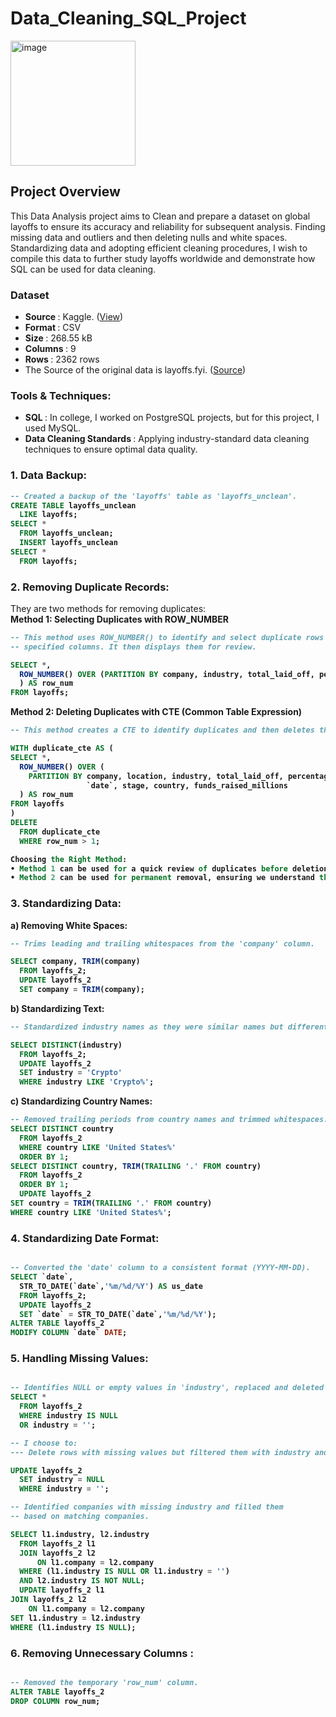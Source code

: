 # Data_Cleaning_SQL_Project
<img src="https://github.com/user-attachments/assets/aa4637cb-4ea9-44ad-ad92-c451800da216" alt="image" width="200" height="200">


## Project Overview 
This Data Analysis project aims to Clean and prepare a dataset on global layoffs to ensure its accuracy and reliability for subsequent analysis. Finding missing data and outliers and then deleting nulls and white spaces. Standardizing data and adopting efficient cleaning procedures, I wish to compile this data to further study layoffs worldwide and demonstrate how SQL can be used for data cleaning.  

### Dataset

 - <b> Source </b>: Kaggle. ([View](https://www.kaggle.com/datasets/swaptr/layoffs-2022/data))
 - <b> Format </b>: CSV
 - <b> Size </b>: 268.55 kB
 - <b> Columns </b>: 9
 - <b> Rows </b>: 2362 rows
 - The Source of the original data is layoffs.fyi. ([Source](https://layoffs.fyi/))

### Tools & Techniques:

- <b> SQL </b> : In college, I worked on PostgreSQL projects, but for this project, I used MySQL.
- <b> Data Cleaning Standards </b>: Applying industry-standard data cleaning techniques to ensure optimal data quality.

<b><h3>  1. Data Backup: </h3>

```sql
-- Created a backup of the 'layoffs' table as 'layoffs_unclean'.
CREATE TABLE layoffs_unclean
  LIKE layoffs;
SELECT * 
  FROM layoffs_unclean;
  INSERT layoffs_unclean
SELECT *
  FROM layoffs; 
```
</b>


<b><h3> 2. Removing Duplicate Records:</h3></b> 
They are two methods for removing duplicates:<br>
<b> Method 1: Selecting Duplicates with ROW_NUMBER </b> <br>
<b>
```sql
-- This method uses ROW_NUMBER() to identify and select duplicate rows based on
-- specified columns. It then displays them for review.

SELECT *,
  ROW_NUMBER() OVER (PARTITION BY company, industry, total_laid_off, percentage_laid_off, `date`
  ) AS row_num
FROM layoffs;
```

Method 2: Deleting Duplicates with CTE (Common Table Expression)
```sql
-- This method creates a CTE to identify duplicates and then deletes them  from the original table.

WITH duplicate_cte AS (
SELECT *,
  ROW_NUMBER() OVER (
    PARTITION BY company, location, industry, total_laid_off, percentage_laid_off, 
                 `date`, stage, country, funds_raised_millions   
  ) AS row_num
FROM layoffs
)
DELETE
  FROM duplicate_cte
  WHERE row_num > 1;

Choosing the Right Method:
• Method 1 can be used for a quick review of duplicates before deletion.
• Method 2 can be used for permanent removal, ensuring we understand the deletion criteria.
```
</b>

<b><h3> 3. Standardizing Data: </h3>

a) Removing White Spaces:
```sql
-- Trims leading and trailing whitespaces from the 'company' column.

SELECT company, TRIM(company)
  FROM layoffs_2;
  UPDATE layoffs_2
  SET company = TRIM(company);
```

b) Standardizing Text:

```sql
-- Standardized industry names as they were similar names but different rows aligned them with one name.

SELECT DISTINCT(industry)
  FROM layoffs_2;
  UPDATE layoffs_2
  SET industry = 'Crypto'
  WHERE industry LIKE 'Crypto%';
```
</b>

<b> c) Standardizing Country Names:

```sql
-- Removed trailing periods from country names and trimmed whitespaces.
SELECT DISTINCT country
  FROM layoffs_2
  WHERE country LIKE 'United States%'
  ORDER BY 1; 
SELECT DISTINCT country, TRIM(TRAILING '.' FROM country)
  FROM layoffs_2
  ORDER BY 1;
  UPDATE layoffs_2
SET country = TRIM(TRAILING '.' FROM country)
WHERE country LIKE 'United States%';
```
</b>

<b><h3>4. Standardizing Date Format:</h3>
```sql

-- Converted the 'date' column to a consistent format (YYYY-MM-DD).
SELECT `date`,
  STR_TO_DATE(`date`,'%m/%d/%Y') AS us_date
  FROM layoffs_2;
  UPDATE layoffs_2
  SET `date` = STR_TO_DATE(`date`,'%m/%d/%Y');
ALTER TABLE layoffs_2
MODIFY COLUMN `date` DATE;
```
</b>

<b><h3>5. Handling Missing Values:</h3>
```sql

-- Identifies NULL or empty values in 'industry', replaced and deleted a few.
SELECT * 
  FROM layoffs_2
  WHERE industry IS NULL
  OR industry = '';

-- I choose to:
--- Delete rows with missing values but filtered them with industry and company name in order to avoid unwanted deletion.

UPDATE layoffs_2
  SET industry = NULL
  WHERE industry = '';

-- Identified companies with missing industry and filled them 
-- based on matching companies.

SELECT l1.industry, l2.industry
  FROM layoffs_2 l1
  JOIN layoffs_2 l2
      ON l1.company = l2.company
  WHERE (l1.industry IS NULL OR l1.industry = '')
  AND l2.industry IS NOT NULL;
  UPDATE layoffs_2 l1
JOIN layoffs_2 l2
	ON l1.company = l2.company
SET l1.industry = l2.industry
WHERE (l1.industry IS NULL);
```
</b>

<b><h3> 6. Removing Unnecessary Columns : </h3>
```sql

-- Removed the temporary 'row_num' column.
ALTER TABLE layoffs_2
DROP COLUMN row_num;
```
</b>



